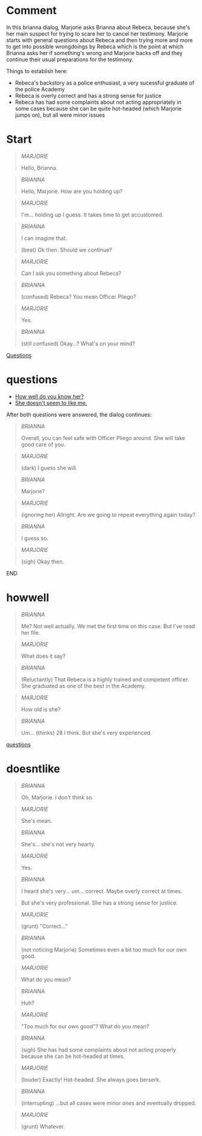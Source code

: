 # Comment

In this brianna dialog, Marjorie asks Brianna about Rebeca, because she's her main suspect for trying to scare her to cancel her testimony. Marjorie starts with general questions about Rebeca and then trying more and more to get into possible wrongdoings by Rebeca which is the point at which Brianna asks her if something's wrong and Marjorie backs off and they continue their usual preparations for the testimony.

Things to establish here:

* Rebeca's backstory as a police enthusiast, a very sucessful graduate of the police Academy
* Rebeca is overly correct and has a strong sense for justice
* Rebeca has had some complaints about not acting appropriately in some cases because she can be quite hot-headed (which Marjorie jumps on), but all were minor issues

# Start

> *MARJORIE*
>
> Hello, Brianna.

> *BRIANNA*
>
> Hello, Marjorie. How are you holding up?

> *MARJORIE*
>
> I'm... holding up I guess. It takes time to get accustomed.

> *BRIANNA*
>
> I can imagine that.
>
> (beat) Ok then. Should we continue?

> *MARJORIE*
>
> Can I ask you something about Rebeca?

> *BRIANNA*
>
> (confused) Rebeca? You mean Officer Pliego?

> *MARJORIE*
>
> Yes.

> *BRIANNA*
>
> (still confused) Okay...? What's on your mind?

[Questions](questions)

# questions

* [How well do you know her?](#howwell)
* [She doesn't seem to like me.](#doesntlike)

After both questions were answered, the dialog continues:

> *BRIANNA*
>
> Overall, you can feel safe with Officer Pliego around. She will take good care of you.

> *MARJORIE*
>
> (dark) I guess she will.

> *BRIANNA*
>
> Marjorie?

> *MARJORIE*
>
> (ignoring her) Allright. Are we going to repeat everything again today?

> *BRIANNA*
>
> I guess so.

> *MARJORIE*
>
> (sigh) Okay then.

END

# howwell

> *BRIANNA*
>
> Me? Not well actually. We met the first time on this case. But I've read her file.

> *MARJORIE*
>
> What does it say?

> *BRIANNA*
>
> (Reluctantly) That Rebeca is a highly trained and competent officer. She graduated as one of the best in the Academy.

> *MARJORIE*
>
> How old is she?

> *BRIANNA*
>
> Um... (thinks) 28 I think. But she's very experienced.

[questions](#questions)

# doesntlike

> *BRIANNA*
>
> Oh, Marjorie. I don't think so.

> *MARJORIE*
>
> She's mean.

> *BRIANNA*
>
> She's... she's not very hearty.

> *MARJORIE*
>
> Yes.

> *BRIANNA*
>
> I heard she's very... um... correct. Maybe overly correct at times.
>
> But she's very professional. She has a strong sense for justice.

> *MARJORIE*
>
> (grunt) "Correct..."

> *BRIANNA*
>
> (not noticing Marjorie) Sometimes even a bit too much for our own good.

> *MARJORIE*
>
> What do you mean?

> *BRIANNA*
>
> Huh?

> *MARJORIE*
>
> "Too much for our own good"? What do you mean?

> *BRIANNA*
>
> (sigh) She has had some complaints about not acting properly because she can be hot-headed at times.

> *MARJORIE*
>
> (louder) Exactly! Hot-headed. She always goes berserk.

> *BRIANNA*
>
> (interrupting) ...but all cases were minor ones and eventually dropped.

> *MARJORIE*
>
> (grunt) Whatever.
